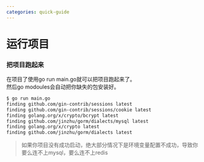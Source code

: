 ```yaml
---
categories: quick-guide
---
```


# 运行项目

### 把项目跑起来

在项目了使用go run main.go就可以把项目跑起来了。  
然后go modoules会自动把你缺失的包安装好。

```bash
$ go run main.go   
finding github.com/gin-contrib/sessions latest
finding github.com/gin-contrib/sessions/cookie latest
finding golang.org/x/crypto/bcrypt latest
finding github.com/jinzhu/gorm/dialects/mysql latest
finding golang.org/x/crypto latest
finding github.com/jinzhu/gorm/dialects latest
```

> 如果你项目没有成功启动，绝大部分情况下是环境变量配置不成功，导致你要么连不上mysql，要么连不上redis

